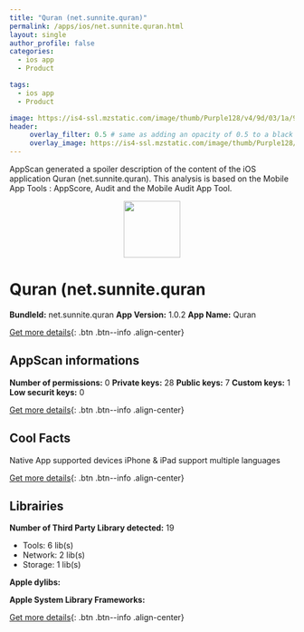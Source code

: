 ```yaml
---
title: "Quran (net.sunnite.quran)"
permalink: /apps/ios/net.sunnite.quran.html
layout: single
author_profile: false
categories: 
  - ios app 
  - Product 

tags: 
  - ios app 
  - Product 

image: https://is4-ssl.mzstatic.com/image/thumb/Purple128/v4/9d/03/1a/9d031aca-9d36-b208-1615-47e5bb6d069b/pr_source.jpg/512x512bb.jpg
header: 
     overlay_filter: 0.5 # same as adding an opacity of 0.5 to a black background
     overlay_image: https://is4-ssl.mzstatic.com/image/thumb/Purple128/v4/9d/03/1a/9d031aca-9d36-b208-1615-47e5bb6d069b/pr_source.jpg/512x512bb.jpg
---
```

AppScan generated a spoiler description of the content of the iOS application Quran (net.sunnite.quran). This analysis is based on the Mobile App Tools : AppScore, Audit and the Mobile Audit App Tool.

  
  
<div style="text-align: center;"><img src="https://is4-ssl.mzstatic.com/image/thumb/Purple128/v4/9d/03/1a/9d031aca-9d36-b208-1615-47e5bb6d069b/pr_source.jpg/512x512bb.jpg" width="100" height="100"></div>  
  
# Quran (net.sunnite.quran

**BundleId:** net.sunnite.quran
**App Version:** 1.0.2
**App Name:** Quran


[Get more details](/pricing.html){: .btn .btn--info .align-center}  
  
## AppScan informations 

**Number of permissions:** 0
**Private keys:** 28
**Public keys:** 7
**Custom keys:** 1
**Low securit keys:** 0
  
[Get more details](/pricing.html){: .btn .btn--info .align-center}

## Cool Facts

Native App
supported devices iPhone & iPad
support multiple languages
  
[Get more details](/pricing.html){: .btn .btn--info .align-center}

## Librairies 
**Number of Third Party Library detected:** 19
- Tools: 6 lib(s)
- Network: 2 lib(s)
- Storage: 1 lib(s)

**Apple dylibs:**


**Apple System Library Frameworks:**


  
[Get more details](/pricing.html){: .btn .btn--info .align-center}

